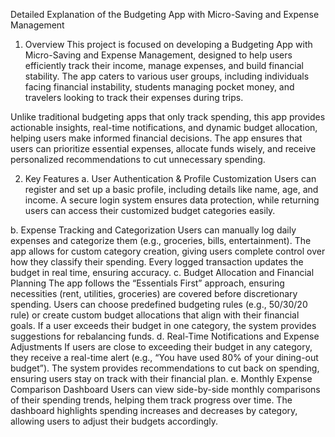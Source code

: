 Detailed Explanation of the Budgeting App with Micro-Saving and Expense Management
1. Overview
This project is focused on developing a Budgeting App with Micro-Saving and Expense Management, designed to help users efficiently track their income, manage expenses, and build financial stability. The app caters to various user groups, including individuals facing financial instability, students managing pocket money, and travelers looking to track their expenses during trips.

Unlike traditional budgeting apps that only track spending, this app provides actionable insights, real-time notifications, and dynamic budget allocation, helping users make informed financial decisions. The app ensures that users can prioritize essential expenses, allocate funds wisely, and receive personalized recommendations to cut unnecessary spending.

2. Key Features
a. User Authentication & Profile Customization
Users can register and set up a basic profile, including details like name, age, and income.
A secure login system ensures data protection, while returning users can access their customized budget categories easily.

b. Expense Tracking and Categorization
Users can manually log daily expenses and categorize them (e.g., groceries, bills, entertainment).
The app allows for custom category creation, giving users complete control over how they classify their spending.
Every logged transaction updates the budget in real time, ensuring accuracy.
c. Budget Allocation and Financial Planning
The app follows the “Essentials First” approach, ensuring necessities (rent, utilities, groceries) are covered before discretionary spending.
Users can choose predefined budgeting rules (e.g., 50/30/20 rule) or create custom budget allocations that align with their financial goals.
If a user exceeds their budget in one category, the system provides suggestions for rebalancing funds.
d. Real-Time Notifications and Expense Adjustments
If users are close to exceeding their budget in any category, they receive a real-time alert (e.g., “You have used 80% of your dining-out budget”).
The system provides recommendations to cut back on spending, ensuring users stay on track with their financial plan.
e. Monthly Expense Comparison Dashboard
Users can view side-by-side monthly comparisons of their spending trends, helping them track progress over time.
The dashboard highlights spending increases and decreases by category, allowing users to adjust their budgets accordingly.
